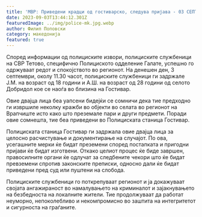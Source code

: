 ```yaml
---
title: 'МВР: Приведени крадци од гостиварско, следува пријава - 03 СЕПТЕМВРИ 2023'
date: 2023-09-03T13:44:12.301Z
featuredImage: ../img/police-mk.jpg.webp
author: Филип Поповски
category: македонија
featured: true
---
```

Според информации од полициските извори, полициските службеници на СВР Тетово, специфично Полициското одделение Галате, успешно го одржуваат редот и спокојството во регионот. На денешен ден, 3 септември, околу 11.30 часот, полициските службеници ги задржале Ј.М. на возраст од 18 години и А.Ш. на возраст од 28 години од селото Добридол кое се наоѓа во близина на Гостивар.

Овие двајца лица беа уапсени бидејќи се сомничи дека тие предходно ги извршиле неколку кражби во објекти во селата во регионот на Врапчиште исто како што преземале пари и други предмети. Поради овие сомнешта, тие беа приведени во Полициската станица Гостивар.

Полициската станица Гостивар ги задржала овие двајца лица за целосно расчистување и документирање на случајот. По ова, усегашните мерки ќе бидат преземени според постапката и пригодни пријави ќе бидат изготвени. Откако целиот процес ќе биде завршен, правосилните органи ќе одлучат за следбените чекори што ќе бидат превземени спротив законските преписки, односно дали ќе бидат приведени пред суд или пуштени на слобода.

Полициските службеници го поткрепуваат регионот и ја докажуваат својата ангажираност во намалувањето на криминалот и зајакнувањето на безбедноста на локалните жители. Тие продолжуваат да работат неуморно, непоколебливо и некомпромисно во заштита на интегритетот и сигурноста на граѓаните.
